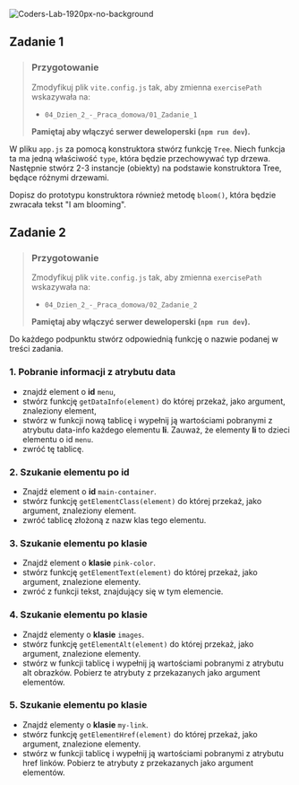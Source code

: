 ![Coders-Lab-1920px-no-background](https://user-images.githubusercontent.com/30623667/104709394-2cabee80-571f-11eb-9518-ea6a794e558e.png)


## Zadanie 1

> ### Przygotowanie
>
> Zmodyfikuj plik `vite.config.js` tak, aby zmienna `exercisePath` wskazywała na:
>
> - `04_Dzien_2_-_Praca_domowa/01_Zadanie_1`
>
> **Pamiętaj aby włączyć serwer deweloperski (`npm run dev`).**

W pliku `app.js` za pomocą konstruktora stwórz funkcję `Tree`. Niech funkcja ta ma jedną właściwość `type`, która będzie przechowywać typ drzewa. Następnie stwórz 2-3 instancje (obiekty) na podstawie konstruktora Tree, będące różnymi drzewami.

Dopisz do prototypu konstruktora również metodę `bloom()`, która będzie zwracała tekst "I am blooming".


## Zadanie 2

> ### Przygotowanie
>
> Zmodyfikuj plik `vite.config.js` tak, aby zmienna `exercisePath` wskazywała na:
>
> - `04_Dzien_2_-_Praca_domowa/02_Zadanie_2`
>
> **Pamiętaj aby włączyć serwer deweloperski (`npm run dev`).**

Do każdego podpunktu stwórz odpowiednią funkcję o nazwie podanej w treści zadania.

### 1. Pobranie informacji z atrybutu data

- znajdź element o **id** `menu`,
- stwórz funkcję `getDataInfo(element)` do której przekaż, jako argument, znaleziony element,
- stwórz w funkcji nową tablicę i wypełnij ją wartościami pobranymi z atrybutu data-info każdego elementu **li**. Zauważ, że elementy **li** to dzieci elementu o id `menu`.
- zwróć tę tablicę.

### 2. Szukanie elementu po id

- Znajdź element o **id** `main-container`.
- stwórz funkcję `getElementClass(element)` do której przekaż, jako argument, znaleziony element.
- zwróć tablicę złożoną z nazw klas tego elementu.

### 3. Szukanie elementu po klasie

- Znajdź element o **klasie** `pink-color`.
- stwórz funkcję `getElementText(element)` do której przekaż, jako argument, znalezione elementy.
- zwróć z funkcji tekst, znajdujący się w tym elemencie.

### 4. Szukanie elementu po klasie

- Znajdź elementy o **klasie** `images`.
- stwórz funkcję `getElementAlt(element)` do której przekaż, jako argument, znalezione elementy.
- stwórz w funkcji tablicę i wypełnij ją wartościami pobranymi z atrybutu alt obrazków. Pobierz te atrybuty z przekazanych jako argument elementów.

### 5. Szukanie elementu po klasie

- Znajdź elementy o **klasie** `my-link`.
- stwórz funkcję `getElementHref(element)` do której przekaż, jako argument, znalezione elementy.
- stwórz w funkcji tablicę i wypełnij ją wartościami pobranymi z atrybutu href linków. Pobierz te atrybuty z przekazanych jako argument elementów.
